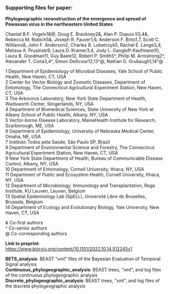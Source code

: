 ### Supporting files for paper: 

**Phylogeographic reconstruction of the emergence and spread of Powassan virus in the northeastern United States**

Chantal B.F. Vogels1&@, Doug E. Brackney2&, Alan P. Dupuis II3,4&, Rebecca M. Robich5&, Joseph R. Fauver1,6, Anderson F. Brito1,7, Scott C. Williams8, 
John F. Anderson2, Charles B. Lubelczyk5, Rachel E. Lange3,4, Melissa A. Prusinski9, Laura D. Kramer3,4, Jody L. Gangloff-Kaufmann10, Laura B. Goodman11,
 Guy Baele12, Robert P. Smith5^, Philip M. Armstrong2^, Alexander T. Ciota3,4^, Simon Dellicour12,13^@, Nathan D. Grubaugh1,14^@

1 Department of Epidemiology of Microbial Diseases, Yale School of Public Health, New Haven, CT, USA  
2 Center for Vector Biology and Zoonotic Diseases, Department of Entomology, The Connecticut Agricultural Experiment Station, New Haven, CT, USA  
3 The Arbovirus Laboratory, New York State Department of Health, Wadsworth Center, Slingerlands, NY, USA  
4 Department of Biomedical Sciences, State University of New York at Albany School of Public Health, Albany, NY, USA  
5 Vector-borne Disease Laboratory, MaineHealth Institute for Research, Scarborough, ME, USA    
6 Department of Epidemiology, University of Nebraska Medical Center, Omaha, NE, USA  
7 Instituto Todos pela Saúde, São Paulo SP, Brazil  
8 Department of Environmental Science and Forestry, The Connecticut Agricultural Experiment Station, New Haven, CT, USA  
9 New York State Department of Health, Bureau of Communicable Disease Control, Albany, NY, USA  
10 Department of Entomology, Cornell University, Ithaca, NY, USA  
11 Department of Public and Ecosystem Health, Cornell  University, Ithaca, NY, USA  
12 Department of Microbiology, Immunology and Transplantation, Rega Institute, KU Leuven, Leuven, Belgium  
13 Spatial Epidemiology Lab (SpELL), Université Libre de Bruxelles, Brussels, Belgium  
14 Department of Ecology and Evolutionary Biology, Yale University, New Haven, CT, USA  
 
& Co-first authors  
^ Co-senior authors  
@ Co-corresponding authors   

**Link to preprint**: https://www.biorxiv.org/content/10.1101/2022.10.14.512245v1

**BETS_analysis**: BEAST "xml" files of the Bayesian Evaluation of Temporal Signal analysis  
**Continuous_phylogeographic_analysis**: BEAST trees, "xml", and log files of the continuous phylogeographic analysis  
**Discrete_phylogeographic_analysis**: BEAST trees, "xml", and log files of the discrete phylogeographic analysis